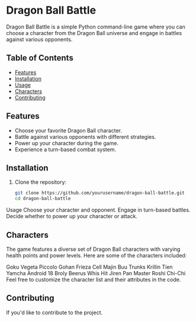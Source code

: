 # Dragon Ball Battle

Dragon Ball Battle is a simple Python command-line game where you can choose a character from the Dragon Ball universe and engage in battles against various opponents.

## Table of Contents

- [Features](#features)
- [Installation](#installation)
- [Usage](#usage)
- [Characters](#characters)
- [Contributing](#contributing)

## Features

- Choose your favorite Dragon Ball character.
- Battle against various opponents with different strategies.
- Power up your character during the game.
- Experience a turn-based combat system.

## Installation

1. Clone the repository:

   ```bash
   git clone https://github.com/yourusername/dragon-ball-battle.git
   cd dragon-ball-battle
Usage
Choose your character and opponent.
Engage in turn-based battles.
Decide whether to power up your character or attack.

## Characters
The game features a diverse set of Dragon Ball characters with varying health points and power levels. Here are some of the characters included:

Goku
Vegeta
Piccolo
Gohan
Frieza
Cell
Majin Buu
Trunks
Krillin
Tien
Yamcha
Android 18
Broly
Beerus
Whis
Hit
Jiren
Pan
Master Roshi
Chi-Chi
Feel free to customize the character list and their attributes in the code.

## Contributing
If you'd like to contribute to the project.
